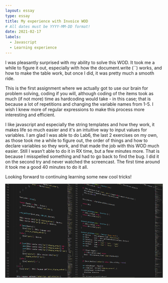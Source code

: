 ```yaml
---
layout: essay
type: essay
title: My experience with Invoice WOD
# All dates must be YYYY-MM-DD format!
date: 2021-02-17
labels:
  - Javascript
  - Learning experience
---
```

I was pleasantly surprised with my ability to solve this WOD. It took me a while to figure it out, especially with how the document.write (``) works, and how to make the table work, but once I did, it was pretty much a smooth ride.

This is the first assignment where we actually got to use our brain for problem solving, coding if you will, although coding of the items took as much (if not more) time as hardcoding would take - in this case; that is because a lot of repetitions and changing the variable names from 1-5. I wish I knew more of regular expressions to make this process more interesting and efficient.

I like javascript and especially the string templates and how they work, it makes life so much easier and it's an intuitive way to input values for variables. 
I am glad I was able to do Lab6, the last 2 exercises on my own, as those took me a while to figure out, the order of things and how to declare variables so they work, and that made the job with this WOD much easier. Still I wasn’t able to do it in RX time, but a few minutes more. That is because I misspelled something and had to go back to find the bug. I did it on the second try and never watched the screencast. The first time around it took me a good 40 minutes to do it all.

Looking forward to continuing learning some new cool tricks!

<img src="../images/prog.png" width="800" height="300">
